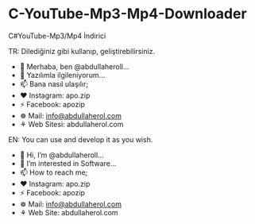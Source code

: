 # C-YouTube-Mp3-Mp4-Downloader
C#YouTube-Mp3/Mp4 İndirici

TR:
Dilediğiniz gibi kullanıp, geliştirebilirsiniz.

- 👋 Merhaba, ben @abdullaheroll...
- 👀 Yazılımla ilgileniyorum...
- 📫 Bana nasıl ulaşılır;
- ❤ Instagram: apo.zip
- ⚡ Facebook: apozip
- ☸ Mail: info@abdullaherol.com
- ⚘ Web Sitesi: abdullaherol.com

EN:
You can use and develop it as you wish.

- 👋 Hi, I’m @abdullaheroll...
- 👀 I’m interested in Software...
- 📫 How to reach me;
- ❤ Instagram: apo.zip
- ⚡ Facebook: apozip
- ☸ Mail: info@abdullaherol.com
- ⚘ Web Site: abdullaherol.com

